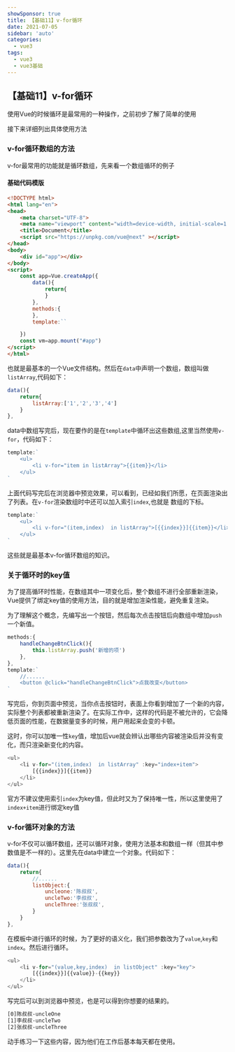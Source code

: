 ```yaml
---
showSponsor: true
title: 【基础11】v-for循环
date: 2021-07-05
sidebar: 'auto'
categories:
  - vue3
tags:
  - vue3
  - vue3基础
---
```


## 【基础11】v-for循环

使用Vue的时候循环是最常用的一种操作，之前初步了解了简单的使用

接下来详细列出具体使用方法

### v-for循环数组的方法

v-for最常用的功能就是循环数组，先来看一个数组循环的例子

#### 基础代码模版

```html
<!DOCTYPE html>
<html lang="en">
<head>
    <meta charset="UTF-8">
    <meta name="viewport" content="width=device-width, initial-scale=1.0">
    <title>Document</title>
    <script src="https://unpkg.com/vue@next" ></script>
</head>
<body>
    <div id="app"></div>
</body>
<script>
    const app=Vue.createApp({ 
        data(){
            return{   
            }
        },
        methods:{
        },
        template:``

    }) 
    const vm=app.mount("#app")
</script>
</html>
```

也就是最基本的一个Vue文件结构。然后在`data`中声明一个数组，数组叫做`listArray`,代码如下：

```js
data(){
    return{  
        listArray:['1','2','3','4']
    }
},
```

data中数组写完后，现在要作的是在`template`中循环出这些数组,这里当然使用`v-for`，代码如下：

```js
template:`
    <ul>
        <li v-for="item in listArray">{{item}}</li>
    </ul>
`
```

上面代码写完后在浏览器中预览效果，可以看到，已经如我们所愿，在页面渲染出了列表。在`v-for`渲染数组时中还可以加入索引`index`,也就是 数组的下标。

```js
template:`
    <ul>
        <li v-for="(item,index)  in listArray">[{{index}}]{{item}}</li>
    </ul>
`
```

这些就是最基本v-for循环数组的知识。

### 关于循环时的key值

为了提高循环时性能，在数组其中一项变化后，整个数组不进行全部重新渲染，Vue提供了绑定key值的使用方法，目的就是增加渲染性能，避免重复渲染。

为了理解这个概念，先编写出一个按钮，然后每次点击按钮后向数组中增加`push`一个新值。

```js
methods:{
    handleChangeBtnClick(){
        this.listArray.push('新增的项')
    },
},
template:`
    //......
    <button @click="handleChangeBtnClick">点我改变</button>
`
```

写完后，你到页面中预览，当你点击按钮时，表面上你看到增加了一个新的内容，实际整个列表都被重新渲染了。在实际工作中，这样的代码是不被允许的，它会降低页面的性能，在数据量变多的时候，用户用起来会变的卡顿。

这时，你可以加唯一性`key`值，增加后vue就会辨认出哪些内容被渲染后并没有变化，而只渲染新变化的内容。

```js
<ul>
    <li v-for="(item,index)  in listArray" :key="index+item">
        [{{index}}]{{item}}
    </li>
</ul>
```

官方不建议使用索引`index`为key值，但此时又为了保持唯一性，所以这里使用了`index+item`进行绑定key值

### v-for循环对象的方法

v-for不仅可以循环数组，还可以循环对象，使用方法基本和数组一样（但其中参数值是不一样的）。这里先在data中建立一个对象。代码如下：

```js
data(){
    return{  
        //......
        listObject:{
			uncleone:'陈叔叔',
            uncleTwo:'李叔叔',
            uncleThree:'张叔叔',
        }
    }
},
```

在模板中进行循环的时候，为了更好的语义化，我们把参数改为了`value`,`key`和`index`。然后进行循环。

```js
<ul>
    <li v-for="(value,key,index)  in listObject" :key="key">
        [{{index}}]{{value}}-{{key}}
    </li>
</ul>
```

写完后可以到浏览器中预览，也是可以得到你想要的结果的。

```html
[0]陈叔叔-uncleOne
[1]李叔叔-uncleTwo
[2]张叔叔-uncleThree
```

动手练习一下这些内容，因为他们在工作后基本每天都在使用。

